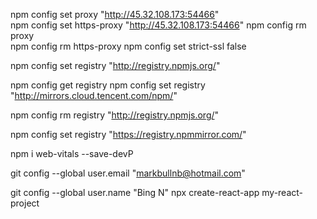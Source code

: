 npm config set proxy "http://45.32.108.173:54466"  
npm config set https-proxy "http://45.32.108.173:54466"
npm config rm proxy   
npm config rm https-proxy
npm config set strict-ssl false

npm config set registry "http://registry.npmjs.org/"

npm config get registry
npm config set registry "http://mirrors.cloud.tencent.com/npm/"

npm config rm registry "http://registry.npmjs.org/"


npm config set registry "https://registry.npmmirror.com/"


npm i web-vitals --save-devP


git config --global user.email "markbullnb@hotmail.com"

 git config --global user.name "Bing N"
npx create-react-app my-react-project

